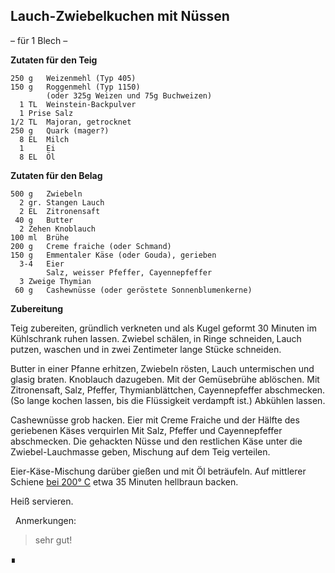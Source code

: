 Lauch-Zwiebelkuchen mit Nüssen
------------------------

– für 1 Blech –

**Zutaten für den Teig**

```
250 g   Weizenmehl (Typ 405)
150 g   Roggenmehl (Typ 1150)
        (oder 325g Weizen und 75g Buchweizen)
  1 TL  Weinstein-Backpulver
  1 Prise Salz
1/2 TL  Majoran‚ getrocknet
250 g   Quark (mager?)
  8 EL  Milch
  1     Ei
  8 EL  Öl
```

**Zutaten für den Belag**

```
500 g   Zwiebeln
  2 gr. Stangen Lauch
  2 EL  Zitronensaft
 40 g   Butter
  2 Zehen Knoblauch
100 ml  Brühe
200 g   Creme fraiche (oder Schmand)
150 g   Emmentaler Käse (oder Gouda), gerieben
  3-4   Eier
        Salz, weisser Pfeffer, Cayennepfeffer
  3 Zweige Thymian
 60 g   Cashewnüsse (oder geröstete Sonnenblumenkerne)
```

**Zubereitung**

Teig zubereiten, gründlich verkneten und als Kugel geformt 30 Minuten im Kühlschrank ruhen lassen. Zwiebel schälen‚ in Ringe schneiden‚ Lauch putzen, waschen und in zwei Zentimeter lange Stücke schneiden.

Butter in einer Pfanne erhitzen‚ Zwiebeln rösten, Lauch untermischen und glasig braten. Knoblauch dazugeben. Mit der Gemüsebrühe ablöschen. Mit Zitronensaft‚ Salz, Pfeffer, Thymianblättchen‚ Cayennepfeffer abschmecken. (So lange kochen lassen, bis die Flüssigkeit verdampft ist.) Abkühlen lassen.

Cashewnüsse grob hacken. Eier mit Creme Fraiche und der Hälfte des geriebenen Käses verquirlen Mit Salz, Pfeffer und Cayennepfeffer abschmecken. Die gehackten Nüsse und den restlichen Käse unter die Zwiebel-Lauchmasse geben, Mischung auf dem Teig verteilen.

Eier-Käse-Mischung darüber gießen und mit Öl beträufeln. Auf mittlerer Schiene <ins>bei 200° C</ins> etwa 35 Minuten hellbraun backen.

Heiß servieren.


&nbsp;
Anmerkungen:  
> sehr gut!  

∎
